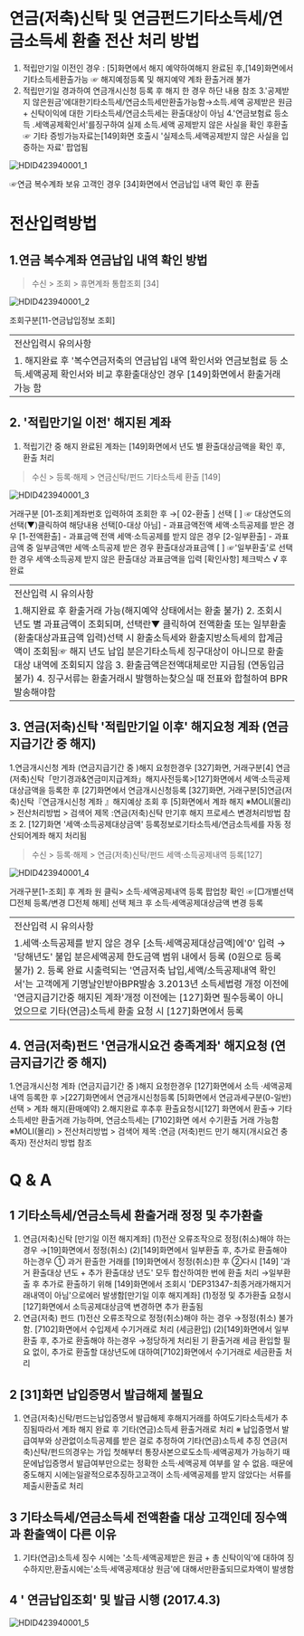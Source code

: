 # 연금(저축)신탁 및 연금펀드기타소득세/연금소득세 환출 전산 처리 방법
1. 적립만기일 이전인 경우 : [5]화면에서 해지 예약하여해지 완료된 후,[149]화면에서기타소득세환출가능
☞ 해지예정등록 및 해지예약 계좌 환출거래 불가
2. 적립만기일 경과하여 연금개시신청 등록 후 해지 한 경우 하단 내용 참조
3.'공제받지 않은원금'에대한기타소득세/연금소득세만환출가능함→소득.세액
공제받은 원금 + 신탁이익에 대한 기타소득세/연금소득세는 환출대상이 아님
4.'연금보험료 등소득 .세액공제확인서'를징구하여 실제 소득.세액
공제받지 않은 사실을 확인 후환출☞ 기타 증빙가능자료는[149]화면 호출시 '실제소득.세액공제받지 않은 사실을 입증하는 자료' 팝업됨

![HDID423940001_1](HDID423940001_1.jpg)

☞연금 복수계좌 보유 고객인 경우 [34]화면에서 연금납입 내역 확인 후 환출
# 전산입력방법
## 1.연금 복수계좌 연금납입 내역 확인 방법
> 수신 > 조회 > 휴면계좌 통합조회 [34]

![HDID423940001_2](HDID423940001_2.jpg)

조회구분[11-연금납입정보 조회]

<table><tbody><tr>
<td>
전산입력시 유의사항</td></tr><tr>
<td>
1. 해지완료 후 '복수연금저축의 연금납입 내역 확인서와 연금보험료 등 소득.세액공제 확인서와 비교 후환출대상인 경우 [149]화면에서 환출거래 가능 함</td></tr></tbody>
</table>


## 2. '적립만기일 이전' 해지된 계좌
1. 적립기간 중 해지 완료된 계좌는 [149]화면에서 년도 별 환출대상금액을 확인 후, 환출 처리
> 수신 > 등록·해제 > 연금신탁/펀드 기타소득세 환출 [149]

![HDID423940001_3](HDID423940001_3.jpg)

거래구분 [01-조회]계좌번호 입력하여 조회한 후 →[ 02-환출 ]
선택 [ ] ☞ 대상연도의 선택(▼)클릭하여 해당내용
선택[0-대상 아님] - 과표금액전액 세액·소득공제를 받은 경우
[1-전액환출] - 과표금액 전액 세액·소득공제를 받지 않은 경우
[2-일부환출] - 과표금액 중 일부금액만 세액·소득공제 받은 경우
환출대상과표금액 [ ] ☞'일부환출'로 선택한 경우 세액·소득공제 받지 않은 환출대상 과표금액을 입력
[확인사항] 체크박스 √ 후완료

<table><tbody><tr>
<td>
전산입력 시 유의사항</td></tr><tr>
<td>1.해지완료 후 환출거래 가능(해지예약 상태에서는 환출 불가)
2. 조회시 년도 별 과표금액이 조회되며, 선택란▼ 클릭하여 전액환출 또는 일부환출(환출대상과표금액 입력)선택 시 환출소득세와 환출지방소득세의 합계금액이 조회됨☞ 해지 년도 납입 분은기타소득세 징구대상이 아니므로 환출대상 내역에 조회되지 않음
3. 환출금액은전액대체로만 지급됨 (연동입금 불가)
4. 징구서류는 환출거래시 발행하는찾으실 때 전표와 합철하여 BPR 발송해야함</td></tr></tbody>
</table>


## 3. 연금(저축)신탁 '적립만기일 이후' 해지요청 계좌 (연금지급기간 중 해지)
1.연금개시신청 계좌 (연금지급기간 중 )해지 요청한경우
[327]화면, 거래구분[4] 연금(저축)신탁「만기경과&연금미지급계좌」해지사전등록>[127]화면에서 세액·소득공제대상금액을 등록한 후
[27]화면에서 연금개시신청등록
[327]화면, 거래구분[5]연금(저축)신탁『연금개시신청 계좌 』해지예상 조회 후
[5]화면에서 계좌 해지
※MOLI(몰리) > 전산처리방법 > 검색어 제목 :연금(저축)신탁 만기후 해지 프로세스 변경처리방법 참조
2. [127]화면 '세액·소득공제대상금액' 등록정보로기타소득세/연금소득세를 자동 정산되어계좌 해지 처리됨
> 수신 > 등록·해제 > 연금(저축)신탁/펀드 세액·소득공제내역 등록[127]

![HDID423940001_4](HDID423940001_4.jpg)

거래구분[1-조회] 후 계좌 원 클릭> 소득·세액공제내역 등록 팝업창 확인
☞[□개별선택 □전체 등록/변경 □전체 해제] 선택 체크 후 소득·세액공제대상금액 변경 등록

<table><tbody><tr>
<td>
전산입력 시 유의사항</td></tr><tr>
<td>1.세액·소득공제를 받지 않은 경우 [소득·세액공제대상금액]에'0' 입력
→ '당해년도' 불입 분은세액공제 한도금액 범위 내에서 등록 (0원으로 등록 불가)
2. 등록 완료 시출력되는 '연금저축 납입,세액/소득공제내역 확인서'는 고객에게 기명날인받아BPR발송
3.2013년 소득세법령 개정 이전에 '연금지급기간중 해지된 계좌'개정 이전에는 [127]화면 필수등록이 아니었으므로 기타(연금)소득세 환출 요청 시 [127]화면에서 등록</td></tr></tbody>
</table>


## 4. 연금(저축)펀드 '연금개시요건 충족계좌' 해지요청 (연금지급기간 중 해지)
1.연금개시신청 계좌 (연금지급기간 중 )해지 요청한경우
[127]화면에서 소득 ·세액공제내역 등록한 후 >[227]화면에서 연금개시신청등록
[5]화면에서 연금과세구분(0-일반) 선택 > 계좌 해지(환매예약)
2.해지완료 후추후 환출요청시[127]
화면에서 환출→ 기타소득세만 환출거래 가능하며, 연금소득세는 [7102]화면 에서 수기환출 거래 가능함
※MOLI(몰리) > 전산처리방법 > 검색어 제목 :연금
(저축)펀드 만기 해지(개시요건 충족자)
전산처리 방법 참조
# Q & A
## 1 기타소득세/연금소득세 환출거래 정정 및 추가환출
1. 연금(저축)신탁
[만기일 이전 해지계좌]
(1)전산 오류조작으로 정정(취소)해야 하는 경우
→[19]화면에서 정정(취소)
(2)[149]화면에서 일부환출 후, 추가로 환출해야 하는경우
① 과거 환출한 거래를 [19]화면에서 정정(취소)한 후
②다시 [149] '과거 환출대상 년도 + 추가 환출대상 년도' 모두 합산하여한 번에 환출 처리
→일부환출 후 추가로 환출하기 위해 [149]화면에서 조회시 'DEP31347-최종거래가해지거래내역이 아님'으로에러 발생함[만기일 이후 해지계좌]
(1)정정 및 추가환출 요청시 [127]화면에서 소득공제대상금액 변경하면 추가 환출됨
2. 연금(저축)
펀드
(1)전산 오류조작으로 정정(취소)해야 하는 경우
→정정(취소) 불가함.
[7102]화면에서 수입제세 수기거래로 처리 (세금환입)
(2)[149]화면에서 일부환출 후, 추가로 환출해야 하는경우
→정당하게 처리된 기 환출거래 세금 환입할 필요 없이, 추가로 환출할 대상년도에 대하여[7102]화면에서 수기거래로 세금환출 처리
## 2 [31]화면 납입증명서 발급해제 불필요
1. 연금(저축)신탁/펀드는납입증명서 발급해제 후해지거래를 하여도기타소득세가 추징됨따라서 계좌 해지 완료 후 기타(연금)소득세 환출거래로 처리
※ 납입증명서 발급여부와 상관없이소득공제를 받은 걸로 추정하여 기타(연금)소득세 추징
연금(저축)신탁/펀드의경우는 가입 첫해부터 통장사본으로도소득·세액공제가 가능하기 때문에납입증명서
발급여부만으로는 정확한 소득·세액공제 여부를 알 수 없음.
때문에 중도해지 시에는일괄적으로추징하고고객이 소득·세액공제를 받지 않았다는 서류를 제출시환출로 처리
## 3 기타소득세/연금소득세 전액환출 대상 고객인데 징수액과 환출액이 다른 이유
1. 기타(연금)소득세 징수 시에는 '소득·세액공제받은 원금 + 총 신탁이익'에 대하여 징수하지만,환출시에는'소득·세액공제대상 원금'에 대해서만환출되므로차액이 발생함
## 4 ' 연금납입조회' 및 발급 시행 (2017.4.3)

![HDID423940001_5](HDID423940001_5.jpg)


